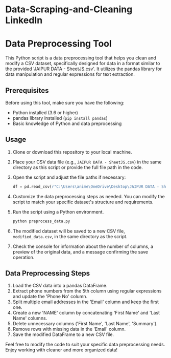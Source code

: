 # Data-Scraping-and-Cleaning LinkedIn
# Data Preprocessing Tool

This Python script is a data preprocessing tool that helps you clean and modify a CSV dataset, specifically designed for data in a format similar to the provided 'JAIPUR DATA - SheetJS.csv'. It utilizes the pandas library for data manipulation and regular expressions for text extraction.

## Prerequisites

Before using this tool, make sure you have the following:

- Python installed (3.6 or higher)
- pandas library installed (`pip install pandas`)
- Basic knowledge of Python and data preprocessing

## Usage

1. Clone or download this repository to your local machine.

2. Place your CSV data file (e.g., `JAIPUR DATA - SheetJS.csv`) in the same directory as this script or provide the full file path in the code.

3. Open the script and adjust the file paths if necessary:

   ```python
   df = pd.read_csv(r"C:\Users\anime\OneDrive\Desktop\JAIPUR DATA - SheetJS.csv")
   ```

4. Customize the data preprocessing steps as needed. You can modify the script to match your specific dataset's structure and requirements.

5. Run the script using a Python environment.

   ```bash
   python preprocess_data.py
   ```

6. The modified dataset will be saved to a new CSV file, `modified_data.csv`, in the same directory as the script.

7. Check the console for information about the number of columns, a preview of the original data, and a message confirming the save operation.

## Data Preprocessing Steps

1. Load the CSV data into a pandas DataFrame.
2. Extract phone numbers from the 5th column using regular expressions and update the 'Phone No' column.
3. Split multiple email addresses in the 'Email' column and keep the first one.
4. Create a new 'NAME' column by concatenating 'First Name' and 'Last Name' columns.
5. Delete unnecessary columns ('First Name', 'Last Name', 'Summary').
6. Remove rows with missing data in the 'Email' column.
7. Save the modified DataFrame to a new CSV file.

Feel free to modify the code to suit your specific data preprocessing needs. Enjoy working with cleaner and more organized data!

